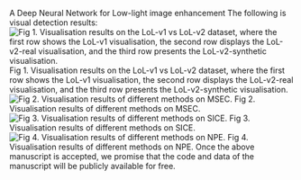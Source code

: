 A Deep Neural Network for Low-light image enhancement
The following is visual detection results:
![Fig 1. Visualisation results on the LoL-v1 vs LoL-v2 dataset, where the first row shows the LoL-v1 visualisation, the second row displays the LoL-v2-real visualisation, and the third row presents the LoL-v2-synthetic visualisation.](https://github.com/fzj-csust/FT-LLIE/blob/master/demo1.jpg)
Fig 1. Visualisation results on the LoL-v1 vs LoL-v2 dataset, where the first row shows the LoL-v1 visualisation, the second row displays the LoL-v2-real visualisation, and the third row presents the LoL-v2-synthetic visualisation.
![Fig 2. Visualisation results of different methods on MSEC.](https://github.com/fzj-csust/FT-LLIE/blob/master/demo2.jpg)
Fig 2. Visualisation results of different methods on MSEC.
![Fig 3. Visualisation results of different methods on SICE.](https://github.com/fzj-csust/FT-LLIE/blob/master/demo3.jpg)
Fig 3. Visualisation results of different methods on SICE.
![Fig 4. Visualisation results of different methods on NPE.](https://github.com/fzj-csust/FT-LLIE/blob/master/demo4.jpg)
Fig 4. Visualisation results of different methods on NPE.
Once the above manuscript is accepted, we promise that the code and data of the manuscript will be publicly available for free.
